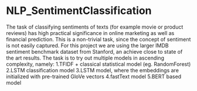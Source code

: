 # NLP_SentimentClassification
The task of classifying sentiments of texts (for example movie or product reviews) has high practical significance in online marketing as well as financial prediction. This is a non-trivial task, since the concept of sentiment is not easily captured. For this project we are using the larger IMDB sentiment benchmark dataset from Stanford, an achieve close to state of the art results. The task is to try out multiple models in ascending complexity, namely: 1.TFIDF + classical statistical model (eg. RandomForest) 2.LSTM classification model 3.LSTM model, where the embeddings are initialized with pre-trained GloVe vectors 4.fastText model 5.BERT based model
